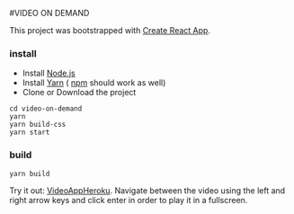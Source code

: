 #VIDEO ON DEMAND

This project was bootstrapped with [Create React App](https://github.com/facebookincubator/create-react-app).

### install

* Install [Node.js](https://nodejs.org/it/)
* Install [Yarn](https://yarnpkg.com/lang/en/) ( [npm](https://www.npmjs.com/) should work as well)
* Clone or Download the project
```
cd video-on-demand
yarn
yarn build-css
yarn start
```

### build
`yarn build`


Try it out:
[VideoAppHeroku](https://video-on-deman-srd.herokuapp.com/).
Navigate between the video using the left and right arrow keys and click enter in order to play it in a fullscreen.
